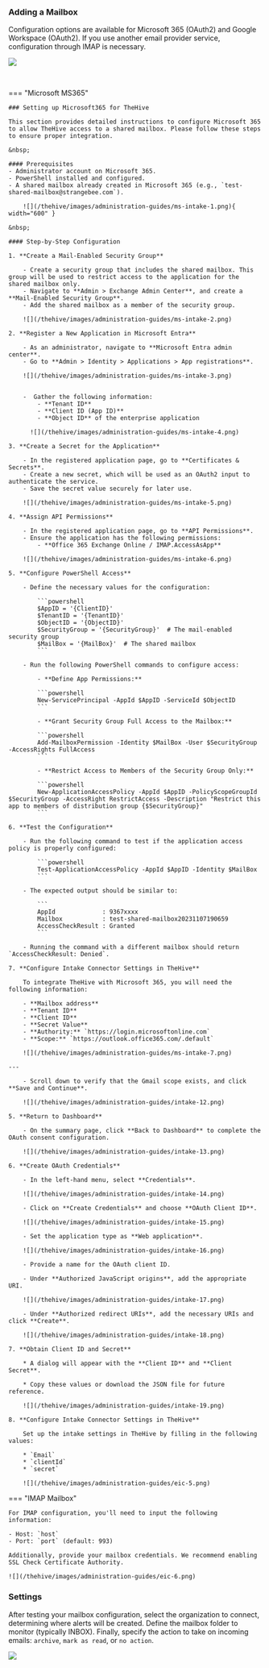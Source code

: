 ### Adding a Mailbox

Configuration options are available for Microsoft 365 (OAuth2) and Google Workspace (OAuth2). If you use another email provider service, configuration through IMAP is necessary.

![](/thehive/images/administration-guides/eic-3.png)

&nbsp;

=== "Microsoft MS365"

    ### Setting up Microsoft365 for TheHive
     
    This section provides detailed instructions to configure Microsoft 365 to allow TheHive access to a shared mailbox. Please follow these steps to ensure proper integration.

    &nbsp;

    #### Prerequisites
    - Administrator account on Microsoft 365.
    - PowerShell installed and configured.
    - A shared mailbox already created in Microsoft 365 (e.g., `test-shared-mailbox@strangebee.com`).

        ![](/thehive/images/administration-guides/ms-intake-1.png){ width="600" }

    &nbsp;

    #### Step-by-Step Configuration

    1. **Create a Mail-Enabled Security Group**

        - Create a security group that includes the shared mailbox. This group will be used to restrict access to the application for the shared mailbox only.
        - Navigate to **Admin > Exchange Admin Center**, and create a **Mail-Enabled Security Group**.
        - Add the shared mailbox as a member of the security group.

        ![](/thehive/images/administration-guides/ms-intake-2.png)

    2. **Register a New Application in Microsoft Entra**

        - As an administrator, navigate to **Microsoft Entra admin center**.
        - Go to **Admin > Identity > Applications > App registrations**.

        ![](/thehive/images/administration-guides/ms-intake-3.png)
        

        -  Gather the following information:
            - **Tenant ID**
            - **Client ID (App ID)**
            - **Object ID** of the enterprise application

          ![](/thehive/images/administration-guides/ms-intake-4.png)

    3. **Create a Secret for the Application**

        - In the registered application page, go to **Certificates & Secrets**.
        - Create a new secret, which will be used as an OAuth2 input to authenticate the service.
        - Save the secret value securely for later use.

        ![](/thehive/images/administration-guides/ms-intake-5.png)

    4. **Assign API Permissions**

        - In the registered application page, go to **API Permissions**.
        - Ensure the application has the following permissions:
            - **Office 365 Exchange Online / IMAP.AccessAsApp**

        ![](/thehive/images/administration-guides/ms-intake-6.png)

    5. **Configure PowerShell Access**

        - Define the necessary values for the configuration:

            ```powershell
            $AppID = '{ClientID}'
            $TenantID = '{TenantID}'
            $ObjectID = '{ObjectID}'
            $SecurityGroup = '{SecurityGroup}'  # The mail-enabled security group
            $MailBox = '{MailBox}'  # The shared mailbox
            ```

        - Run the following PowerShell commands to configure access:

            - **Define App Permissions:**

            ```powershell
            New-ServicePrincipal -AppId $AppID -ServiceId $ObjectID
            ```

            - **Grant Security Group Full Access to the Mailbox:**

            ```powershell
            Add-MailboxPermission -Identity $MailBox -User $SecurityGroup -AccessRights FullAccess
            ```

            - **Restrict Access to Members of the Security Group Only:**

            ```powershell
            New-ApplicationAccessPolicy -AppId $AppID -PolicyScopeGroupId $SecurityGroup -AccessRight RestrictAccess -Description "Restrict this app to members of distribution group {$SecurityGroup}"
            ```

    6. **Test the Configuration**

        - Run the following command to test if the application access policy is properly configured:

            ```powershell
            Test-ApplicationAccessPolicy -AppId $AppID -Identity $MailBox
            ```

        - The expected output should be similar to:

            ```
            AppId             : 9367xxxx
            Mailbox           : test-shared-mailbox20231107190659
            AccessCheckResult : Granted
            ```

        - Running the command with a different mailbox should return `AccessCheckResult: Denied`.

    7. **Configure Intake Connector Settings in TheHive**

        To integrate TheHive with Microsoft 365, you will need the following information:

        - **Mailbox address**
        - **Tenant ID**
        - **Client ID**
        - **Secret Value**
        - **Authority:** `https://login.microsoftonline.com`
        - **Scope:** `https://outlook.office365.com/.default`

        ![](/thehive/images/administration-guides/ms-intake-7.png)

    ---

        - Scroll down to verify that the Gmail scope exists, and click **Save and Continue**.

        ![](/thehive/images/administration-guides/intake-12.png)

    5. **Return to Dashboard**  
    
        - On the summary page, click **Back to Dashboard** to complete the OAuth consent configuration.

        ![](/thehive/images/administration-guides/intake-13.png)

    6. **Create OAuth Credentials**  
    
        - In the left-hand menu, select **Credentials**.

        ![](/thehive/images/administration-guides/intake-14.png)

        - Click on **Create Credentials** and choose **OAuth Client ID**.

        ![](/thehive/images/administration-guides/intake-15.png)

        - Set the application type as **Web application**.

        ![](/thehive/images/administration-guides/intake-16.png)

        - Provide a name for the OAuth client ID.

        - Under **Authorized JavaScript origins**, add the appropriate URI.

        ![](/thehive/images/administration-guides/intake-17.png)

        - Under **Authorized redirect URIs**, add the necessary URIs and click **Create**.

        ![](/thehive/images/administration-guides/intake-18.png)

    7. **Obtain Client ID and Secret** 

        * A dialog will appear with the **Client ID** and **Client Secret**.

        * Copy these values or download the JSON file for future reference.

        ![](/thehive/images/administration-guides/intake-19.png)

    8. **Configure Intake Connector Settings in TheHive**

        Set up the intake settings in TheHive by filling in the following values:

        * `Email`
        * `clientId`
        * `secret`

        ![](/thehive/images/administration-guides/eic-5.png)

    

=== "IMAP Mailbox"

    For IMAP configuration, you'll need to input the following information:

    - Host: `host`
    - Port: `port` (default: 993)

    Additionally, provide your mailbox credentials. We recommend enabling SSL Check Certificate Authority.

    ![](/thehive/images/administration-guides/eic-6.png)

    

### Settings

After testing your mailbox configuration, select the organization to connect, determining where alerts will be created. Define the mailbox folder to monitor (typically INBOX). Finally, specify the action to take on incoming emails: ``archive``, ``mark as read``, or ``no action``.

![](/thehive/images/administration-guides/eic-7.png)